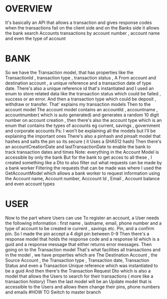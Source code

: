# OVERVIEW
It's basically an API that allows a transaction and gives response codes when the transactions fail on the client side and on the Banks side it allows the bank search Accounts transactions by account number , account name and even the type of account 
# BANK
So we have the Transaction model, that has properties like the TransactionId , transaction type , transaction status , A From account and destination account , a unique reference and a transaction date of type date. There's also a unique reference id that's instantiated and I used an enum to store related data like the transaction status which could be failed , success or an error. 
And then a transaction type which could be deposit , withdraw or transfer. 
That' explains my transaction models 
Then to the account model
The account model contains an accountId , accountname , accountnumber( which is auto generated) and generates a random 10 digit number on account creation , then there's also the account type which is an enum that contains the types of accounts eg current, savings , government and corporate accounts 
Ps: I won't be explaining all the models but I'll be explaining the important ones 
There's also a pinhash and pinsalt model that hashes and salts the pin so its secure ( it Uses a SHA512 hash)
Then there's an accountCreationDate and lastTransactionDate to enable the bank to track transaction dates and times 
Note: everything in the Account Model is accessible by only the bank 
But for the bank to get acces to all these , I created something like a Dto to also filter out what requests can be made by a bank worker 
Filtering the requests that can be made was where I used the GetAccountModel which allows a bank worker to request information using the Account name, Account number, Acccount Id , Email , Account balance and even account types  
# USER 
Now to the part where Users can use 
To register an account, a User needs the following information :
first name , lastname, email, phone number and a type of account to be created ie current , savings etc. Pin, and a confirm pin. 
So I made the pin accept a 4 digit pin between 0-9
Then there's a response model that holds the response code and a response Id which is a guid and a response message that either returns error messages. 
Then going on to the Transaction model 
That's what facilities all transactions and in the model , we have properties which are The Destination Account , the Source Account , the Transaction type , Transaction date, Transaction Status and even a Transaction Unique reference which was instantiated to be a guid 
And then there's the Transaction Request Dto which is also a model that allows the Users to search for their transactions ( more like a transaction history) 
Then the last model will be an Update model that is accessible to the Users and allows them change their pins, phone numbers and emails 
#HOW TO
Switch to master branch

